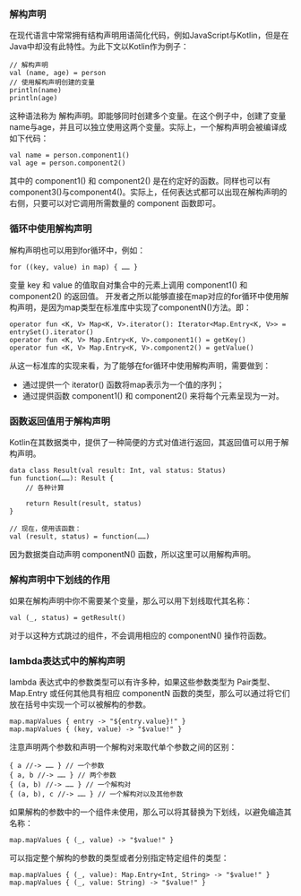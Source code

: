### 解构声明
在现代语言中常常拥有结构声明用语简化代码，例如JavaScript与Kotlin，但是在Java中却没有此特性。为此下文以Kotlin作为例子：
```
// 解构声明
val (name, age) = person
// 使用解构声明创建的变量
println(name)
println(age)
```
这种语法称为 解构声明。即能够同时创建多个变量。在这个例子中，创建了变量name与age，并且可以独立使用这两个变量。实际上，一个解构声明会被编译成如下代码：
```
val name = person.component1()
val age = person.component2()
```
其中的 component1() 和 component2() 是在约定好的函数。同样也可以有component3()与component4()。实际上，任何表达式都可以出现在解构声明的右侧，只要可以对它调用所需数量的 component 函数即可。 

### 循环中使用解构声明
解构声明也可以用到for循环中，例如：
```
for ((key, value) in map) { …… }
```
变量 key 和 value 的值取自对集合中的元素上调用 component1() 和 component2() 的返回值。
开发者之所以能够直接在map对应的for循环中使用解构声明，是因为map类型在标准库中实现了componentN()方法。即：
```
operator fun <K, V> Map<K, V>.iterator(): Iterator<Map.Entry<K, V>> = entrySet().iterator()
operator fun <K, V> Map.Entry<K, V>.component1() = getKey()
operator fun <K, V> Map.Entry<K, V>.component2() = getValue()
```
从这一标准库的实现来看，为了能够在for循环中使用解构声明，需要做到：
* 通过提供一个 iterator() 函数将map表示为一个值的序列；
* 通过提供函数 component1() 和 component2() 来将每个元素呈现为一对。

### 函数返回值用于解构声明
Kotlin在其数据类中，提供了一种简便的方式对值进行返回，其返回值可以用于解构声明。
```
data class Result(val result: Int, val status: Status)
fun function(……): Result {
    // 各种计算

    return Result(result, status)
}

// 现在，使用该函数：
val (result, status) = function(……)
```
因为数据类自动声明 componentN() 函数，所以这里可以用解构声明。

### 解构声明中下划线的作用
如果在解构声明中你不需要某个变量，那么可以用下划线取代其名称：
```
val (_, status) = getResult()
```
对于以这种方式跳过的组件，不会调用相应的 componentN() 操作符函数。

### lambda表达式中的解构声明
lambda 表达式中的参数类型可以有许多种，如果这些参数类型为 Pair类型、Map.Entry 或任何其他具有相应 componentN 函数的类型，那么可以通过将它们放在括号中实现一个可以被解构的参数。
```
map.mapValues { entry -> "${entry.value}!" }
map.mapValues { (key, value) -> "$value!" }
```
注意声明两个参数和声明一个解构对来取代单个参数之间的区别：
```
{ a //-> …… } // 一个参数
{ a, b //-> …… } // 两个参数
{ (a, b) //-> …… } // 一个解构对
{ (a, b), c //-> …… } // 一个解构对以及其他参数
```
如果解构的参数中的一个组件未使用，那么可以将其替换为下划线，以避免编造其名称：
```
map.mapValues { (_, value) -> "$value!" }
```
可以指定整个解构的参数的类型或者分别指定特定组件的类型：
```
map.mapValues { (_, value): Map.Entry<Int, String> -> "$value!" }
map.mapValues { (_, value: String) -> "$value!" }
```








